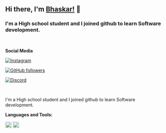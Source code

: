## Hi there, I'm [Bhaskar!](https://github.com/VeNoM-hubs) 👋

### I'm a High school student and I joined github to learn Software development.
<br>

**Social Media**

[![Instagram](https://img.shields.io/static/v1?label=INSTAGRAM&message=FOLLOW&color=E1306C&style=for-the-badge&logo=instagram)](https://www.instagram.com/bhaskar_365/)

[![GitHub followers](https://img.shields.io/github/followers/VeNoM-hubs.svg?style=for-the-badge&label=Follow&maxAge=2592000?label=FOLLWERS&logo=github)](https://github.com/VeNoM-hubs?tab=followers)

[![Discord](https://img.shields.io/static/v1?label=Discord&message=Chat&color=7289da&style=for-the-badge&logo=discord)]()

<br />

I'm a High school student and I joined github to learn Software development.

**Languages and Tools:**  

<code><img height="20" src="https://raw.githubusercontent.com/krishaayjois21/krishaayjois21/master/assets/python.png"></code>   <code><img height="20" src="https://raw.githubusercontent.com/krishaayjois21/krishaayjois21/master/assets/arduino.svg"></code>

